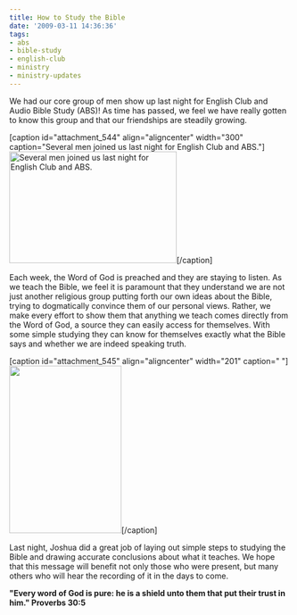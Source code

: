 ```yaml
---
title: How to Study the Bible
date: '2009-03-11 14:36:36'
tags:
- abs
- bible-study
- english-club
- ministry
- ministry-updates
---
```


We had our core group of men show up last night for English Club and Audio Bible Study (ABS)! As time has passed, we feel we have really gotten to know this group and that our friendships are steadily growing.

[caption id="attachment_544" align="aligncenter" width="300" caption="Several men joined us last night for English Club and ABS."]<a href="https://s3.amazonaws.com/images.ofreport.com/2009/03/dsc_5115.jpg"><img class="size-medium wp-image-544" title="dsc_5115" src="https://s3.amazonaws.com/images.ofreport.com/2009/03/dsc_5115-300x200.jpg" alt="Several men joined us last night for English Club and ABS." width="300" height="200" /></a>[/caption]

Each week, the Word of God is preached and they are staying to listen. As we teach the Bible, we feel it is paramount that they understand we are not just another religious group putting forth our own ideas about the Bible, trying to dogmatically convince them of our personal views. Rather, we make every effort to show them that anything we teach comes directly from the Word of God, a source they can easily access for themselves. With some simple studying they can know for themselves exactly what the Bible says and whether we are indeed speaking truth.

[caption id="attachment_545" align="aligncenter" width="201" caption=" "]<a href="https://s3.amazonaws.com/images.ofreport.com/2009/03/dsc_5116.jpg"><img class="size-medium wp-image-545" title="dsc_5116" src="https://s3.amazonaws.com/images.ofreport.com/2009/03/dsc_5116-201x300.jpg" alt=" " width="201" height="300" /></a>[/caption]

Last night, Joshua did a great job of laying out simple steps to studying the Bible and drawing accurate conclusions about what it teaches. We hope that this message will benefit not only those who were present, but many others who will hear the recording of it in the days to come.

<strong>"Every word of God is pure: he is a shield unto them that put their trust in him." Proverbs 30:5</strong>
